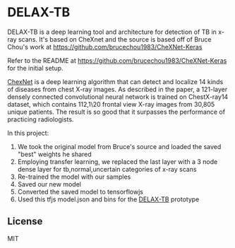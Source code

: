 # DELAX-TB
DELAX-TB is a deep learning tool and architecture for detection of TB in x-ray scans. It's based on CheXnet and the source is based off of  Bruce Chou's work at https://github.com/brucechou1983/CheXNet-Keras 

Refer to the README at https://github.com/brucechou1983/CheXNet-Keras for the initial setup.

[ChexNet](https://arxiv.org/pdf/1711.05225.pdf) is a deep learning algorithm that can detect and localize 14 kinds of diseases from chest X-ray images. As described in the paper, a 121-layer densely connected convolutional neural network is trained on ChestX-ray14 dataset, which contains 112,1\20 frontal view X-ray images from 30,805 unique patients. The result is so good that it surpasses the performance of practicing radiologists. 

In this project:
1. We took the original model from Bruce's source and loaded the saved "best" weights he shared
2. Employing transfer learning, we replaced the last layer with a 3 node dense layer for tb,normal,uncertain categories of x-ray scans 
3. Re-trained the model with our samples 
4. Saved our new model 
5. Converted the saved model to tensorflowjs 
6. Used this tfjs model.json and bins for the  [DELAX-TB](https://nera-gbh.org/delax-tb.html)  prototype 


## License
MIT
